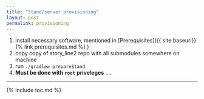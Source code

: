 ```yaml
---
title: "Stand/server provisioning"
layout: post
permalink: provisioning
---
```


1. install necessary software, mentioned in [Prerequisites]({{ site.baseurl}}{% link prerequisites.md %} )
1. copy copy of story_line2 repo with all submodules somewhere on machine
1. run ```./gradlew prepareStand```
1. **Must be done with ```root``` priveleges** ....

---
{% include toc.md %}
